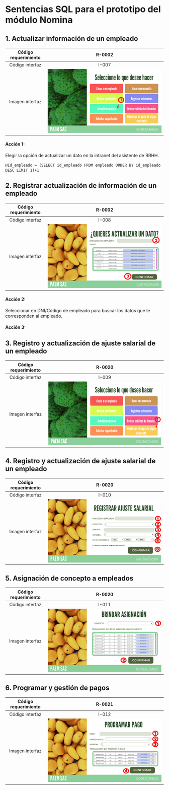# Sentencias SQL para el prototipo del módulo Nomina

## 1. Actualizar información de un empleado

| Código requerimiento | R-0002 |
|:--------------------:|:-----:|
|    Código interfaz   | I-007 |
|    Imagen interfaz   |    ![N1](../Entregable3/Front/N1.PNG)   |

#### Acción 1:
Elegir la opción de actualizar un dato en la intranet del asistente de RRHH.

    @Id_empleado = (SELECT id_empleado FROM empleado ORDER BY id_empleado DESC LIMIT 1)+1

## 2. Registrar actualización de información de un empleado

| Código requerimiento | R-0002 |
|:--------------------:|:-----:|
|    Código interfaz   | I-008 |
|    Imagen interfaz   |    ![N2](../Entregable3/Front/N2.PNG)   |

#### Acción 2:
Seleccionar en DNI/Código de empleado para buscar los datos que le corresponden al empleado.



#### Acción 3:



## 3. Registro y actualización de ajuste salarial de un empleado

| Código requerimiento | R-0020 |
|:--------------------:|:-----:|
|    Código interfaz   | I-009 |
|    Imagen interfaz   |    ![N3](../Entregable3/Front/N3.PNG)   |


## 4. Registro y actualización de ajuste salarial de un empleado

| Código requerimiento | R-0020 |
|:--------------------:|:-----:|
|    Código interfaz   | I-010 |
|    Imagen interfaz   |    ![N4](../Entregable3/Front/N4.PNG)   |

## 5. Asignación de concepto a empleados

| Código requerimiento | R-0020 |
|:--------------------:|:-----:|
|    Código interfaz   | I-011 |
|    Imagen interfaz   |    ![N5](../Entregable3/Front/N5.PNG)   |

## 6. Programar y gestión de pagos

| Código requerimiento | R-0021 |
|:--------------------:|:-----:|
|    Código interfaz   | I-012 |
|    Imagen interfaz   |    ![N6](../Entregable3/Front/N6.PNG)   |